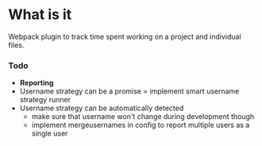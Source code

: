 # What is it
Webpack plugin to track time spent working on a project and individual files.


### Todo
 - **Reporting**
 - Username strategy can be a promise = implement smart username strategy runner
 - Username strategy can be automatically detected
   - make sure that username won't change during development though
   - implement mergeusernames in config to report multiple users as a single user
